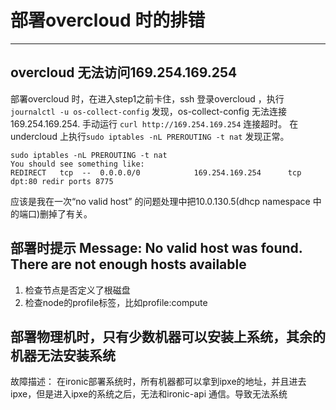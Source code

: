 # 部署overcloud 时的排错

---

## overcloud 无法访问169.254.169.254
部署overcloud 时，在进入step1之前卡住，ssh 登录overcloud ，执行`journalctl -u os-collect-config` 发现，os-collect-config 无法连接169.254.169.254. 
手动运行 `curl http://169.254.169.254` 连接超时。
在undercloud 上执行`sudo iptables -nL PREROUTING -t nat` 发现正常。
```
sudo iptables -nL PREROUTING -t nat
You should see something like:
REDIRECT   tcp  --  0.0.0.0/0            169.254.169.254      tcp
dpt:80 redir ports 8775

```

应该是我在一次“no valid host” 的问题处理中把10.0.130.5(dhcp namespace 中的端口)删掉了有关。



## 部署时提示 Message: No valid host was found. There are not enough hosts available
1. 检查节点是否定义了根磁盘
2. 检查node的profile标签，比如profile:compute


## 部署物理机时，只有少数机器可以安装上系统，其余的机器无法安装系统
故障描述：
在ironic部署系统时，所有机器都可以拿到ipxe的地址，并且进去ipxe，但是进入ipxe的系统之后，无法和ironic-api 通信。导致无法系统



